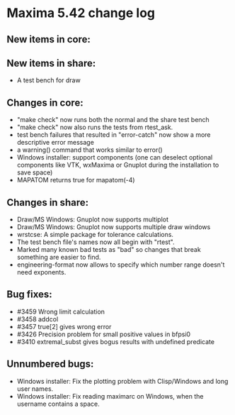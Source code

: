 Maxima 5.42 change log
======================

New items in core:
------------------

New items in share:
-------------------
 * A test bench for draw

Changes in core:
----------------
 * "make check" now runs both the normal and the share test bench
 * "make check" now also runs the tests from rtest_ask.
 * test bench failures that resulted in "error-catch" now show a
   more descriptive error message
 * a warning() command that works similar to error()
 * Windows installer: support components (one can deselect optional components
   like VTK, wxMaxima or Gnuplot during the installation to save space)
 * MAPATOM returns true for mapatom(-4)
 
Changes in share:
--------------
 * Draw/MS Windows: Gnuplot now supports multiplot
 * Draw/MS Windows: Gnuplot now supports multiple draw windows
 * wrstcse: A simple package for tolerance calculations.
 * The test bench file's names now all begin with "rtest".
 * Marked many known bad tests as "bad" so changes that break something
   are easier to find.
 * engineering-format now allows to specify which number range doesn't
   need exponents.

Bug fixes:
----------
 * #3459 Wrong limit calculation
 * #3458 addcol
 * #3457 true[2] gives wrong error
 * #3426 Precision problem for small positive values in bfpsi0
 * #3410 extremal_subst gives bogus results with undefined predicate

Unnumbered bugs:
----------------
 * Windows installer: Fix the plotting problem with Clisp/Windows and long user names.
 * Windows installer: Fix reading maximarc on Windows, when the username contains a space.
